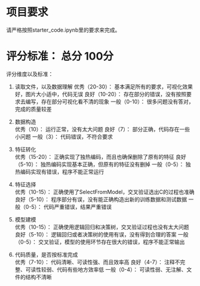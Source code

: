 # 项目要求
请严格按照starter_code.ipynb里的要求来完成。 


# 评分标准： 总分 100分

评分维度以及标准：                             
1. 读取文件，以及数据理解
优秀（20-30）： 基本满足所有的要求，可视化效果好，图片大小适中，代码无误
良好（10-20）： 存在部分的错误，没有按照要求去编写，存在部分可视化看不清的现象
一般（0-10）： 很多问题没有答对，完成的质量较差

2. 数据构造           
优秀（10）： 运行正常，没有太大问题
良好（7）： 部分正确，代码存在一些小问题
一般（3）： 代码错误，不符合要求

3. 特征转化      
优秀（15-20）： 正确实现了独热编码，而且也确保删除了原有的特征
良好（5-10）： 独热编码实现基本正确，但原有的特征没有删掉
一般（0-5）： 独热编码实现有错误，程序不能正常运行

4. 特征选择     
优秀（10-15）： 正确使用了SelectFromModel，交叉验证选出C的过程也准确
良好（5-10）： 程序部分有误，没有能正确构造出新的训练数据和测试数据
一般（0-5）： 代码严重错误，结果严重错误

5. 模型建模               
优秀（10-15）： 正确使用逻辑回归和决策树，交叉验证过程也没有太大问题
良好（5-10）： 逻辑回归或者决策树的使用有误，没有得到合理的答案
一般（0-5）： 交叉验证，模型的使用环节存在很大的错误，程序不能正常输出

6. 代码质量，是否按标准完成         
优秀（7-10）： 代码清晰、可读性强、而且效率高
良好（4-7）： 注释不完整、可读性较弱、代码有些地方效率低
一般（0-4）： 可读性弱、无注解、文件的结构不清晰
 
